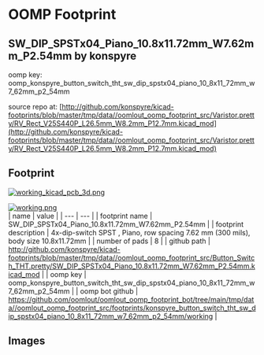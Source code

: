 # OOMP Footprint  
## SW_DIP_SPSTx04_Piano_10.8x11.72mm_W7.62mm_P2.54mm  by konspyre  
  
oomp key: oomp_konspyre_button_switch_tht_sw_dip_spstx04_piano_10_8x11_72mm_w7_62mm_p2_54mm  
  
source repo at: [http://github.com/konspyre/kicad-footprints/blob/master/tmp/data//oomlout_oomp_footprint_src/Varistor.pretty/RV_Rect_V25S440P_L26.5mm_W8.2mm_P12.7mm.kicad_mod](http://github.com/konspyre/kicad-footprints/blob/master/tmp/data//oomlout_oomp_footprint_src/Varistor.pretty/RV_Rect_V25S440P_L26.5mm_W8.2mm_P12.7mm.kicad_mod)  
## Footprint  
  
[![working_kicad_pcb_3d.png](working_kicad_pcb_3d_600.png)](working_kicad_pcb_3d.png)  
  
[![working.png](working_600.png)](working.png)  
| name | value | 
| --- | --- | 
| footprint name | SW_DIP_SPSTx04_Piano_10.8x11.72mm_W7.62mm_P2.54mm | 
| footprint description | 4x-dip-switch SPST , Piano, row spacing 7.62 mm (300 mils), body size 10.8x11.72mm | 
| number of pads | 8 | 
| github path | http://github.com/konspyre/kicad-footprints/blob/master/tmp/data//oomlout_oomp_footprint_src/Button_Switch_THT.pretty/SW_DIP_SPSTx04_Piano_10.8x11.72mm_W7.62mm_P2.54mm.kicad_mod | 
| oomp key | oomp_konspyre_button_switch_tht_sw_dip_spstx04_piano_10_8x11_72mm_w7_62mm_p2_54mm | 
| oomp bot github | https://github.com/oomlout/oomlout_oomp_footprint_bot/tree/main/tmp/data//oomlout_oomp_footprint_src/footprints/konspyre_button_switch_tht_sw_dip_spstx04_piano_10_8x11_72mm_w7_62mm_p2_54mm/working | 
## Images  
